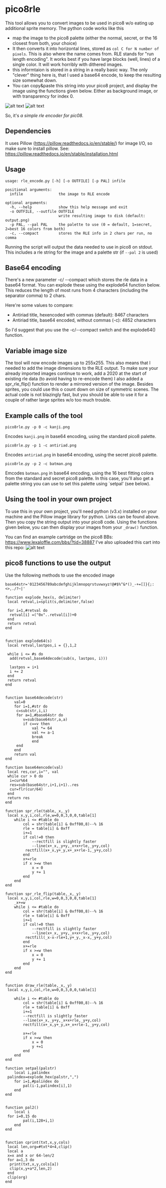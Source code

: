 # pico8rle

This tool allows you to convert images to be used in pico8 w/o eating up additional sprite memory.
The python code works like this
- map the image to the pico8 palette (either the normal, secret, or the 16 closest from both, your choice)
- It then converts it into horizontal lines, stored as `col C for N number of pixels`. This is also where the name comes from. RLE stands for "run length encoding". It works best if you have large blocks (well, lines) of a single color. It will work horribly with dithered images.
- this informtaion is stored in a string in a really basic way. The only "clever" thing here is, that I used a base64 encode, to keep the resulting size somewhat down.
- You can copy&paste this string into your pico8 project, and display the image using the functions given below. Either as background image, or with transparency for index 0. 

![alt text](https://github.com/iSpellcaster/pico8rle/raw/master/rle%20p8_2.gif "Short demo of the code")
![alt text](https://github.com/iSpellcaster/pico8rle/raw/master/rle%20p8_1.gif "Short demo of the code")


So, it's *a simple rle encoder for pic08.*

## Dependencies

It uses Pillow (https://pillow.readthedocs.io/en/stable/) for image I/O, so make sure to install pillow. See: https://pillow.readthedocs.io/en/stable/installation.html

## Usage
```
usage: rle_encode.py [-h] [-o OUTFILE] [-p PAL] infile

positional arguments:
  infile                the image to RLE encode

optional arguments:
  -h, --help            show this help message and exit
  -o OUTFILE, --outfile OUTFILE
                        write resulting image to disk (default: output.png)
  -p PAL, --pal PAL     the palette to use (0 = default, 1=secret, 2=best 16 colors from both)
  -c, --compact         stores the RLE info in 2 chars per run, no comma
  ```
  
Running the script will output the data needed to use in pico8 on stdout.
This includes a rle string for the image and a palette str (if `--pal 2` is used)

## Base64 encoding
There's a new parameter -c/ --compact which stores the rle data in a base64 format.
You can explode these using the explode64 function below. This reduces the length of most runs from 4 characters (including the separator comma) to 2 chars.

Here're some values to compare:
 - Antiriad title, hexencoded with commas (default): 8467 characters
 - Antiriad title, base64 encoded, without commas (-c): 4852 characters
 
So I'd suggest that you use the -c/--compact switch and the explode64() function.

## Variable image size
The tool will now encode images up to 255x255.
This also means that I needed to add the image dimensions to the RLE output.
To make sure your already imported images continue to work, add a 2020 at the start of existing rle data (to avoid having to re-encode them)
I also added a spr_rle_flip() function to render a mirrored version of the image. Besides sprites, you could use this o count down on size of symmetric scenes.
The actual code is not blazingly fast, but you should be able to use it for a couple of rather large sprites w/o too much trouble.

## Example calls of the tool
```
pico8rle.py -p 0 -c kanji.png
```
Encodes `kanji.png` in base64 encoding, using the standard pico8 palette.
```
pico8rle.py -p 1 -c antiriad.png
```
Encodes `antiriad.png` in base64 encoding, using the secret pico8 palette.
```
pico8rle.py -p 2 -c batman.png
```
Emcodes `batman.png` in base64 encoding, using the 16 best fitting colors from the standard and secret pico8 palette.
In this case, you'll also get a palette string you can use to set this palette using `setpal' (see below).

## Using the tool in your own project
To use this in your own project, you'll need python (v3.x) installed on your machine and the Pillow image library for python. Links can be found above.
Then you copy the string output into your pico8 code. Using the functions given below, you can then display your images from your `_draw()` function.

You can find an example cartridge on the pico8 BBs: https://www.lexaloffle.com/bbs/?tid=38887
I've also uploaded this cart into this repo:
![alt text](https://github.com/iSpellcaster/pico8rle/raw/master/rle.p8.png "Short demo of the code")


  
## pico8 functions to use the output
Use the following methods to use the encoded image
```
base64str='0123456789abcdefghijklmnopqrstuvwxyz!@#$%^&*()_-+=[]}{;:<>,./?~|'

function explode_hex(s, delimiter)
 local retval,i=split(s,delimiter,false)
  
 for i=1,#retval do
  retval[i] =("0x"..retval[i])+0
 end
 return retval
end


function explode64(s)
 local retval,lastpos,i = {},1,2
 
 while i <= #s do
  add(retval,base64decode(sub(s, lastpos, i)))
  
  lastpos = i+1
  i += 2
 end
 return retval
end


function base64decode(str)
	val=0
	for i=1,#str do
	 c=sub(str,i,i)
	 for a=1,#base64str do
	 	v=sub(base64str,a,a)
	 	if c==v then
	 		val *= 64
	 		val += a-1
	 		break
			end
	 end
	end
	return val
end

function base64encode(val)
 local res,cur,i="", val
 while cur > 0 do
  i=cur%64
  res=sub(base64str,i+1,i+1)..res
  cur=flr(cur/64)
 end 	
 return res
end

function spr_rle(table,_x,_y)
 local x,y,i,col,rle,w=0,0,3,0,0,table[1]
	while i <= #table do
		col = shr(table[i] & 0xff00,8)--% 16		
		rle = table[i] & 0xff
		i+=1
		if col!=0 then
			--rectfill is slightly faster
			--line(x+_x,_y+y,_x+x+rle,_y+y,col)
		 rectfill(x+_x,y+_y,x+_x+rle-1,_y+y,col)
		end
		x+=rle
		if x >=w then
			x = 0
			y += 1
		end
	end
end

function spr_rle_flip(table,_x,_y)
 local x,y,i,col,rle,w=0,0,3,0,0,table[1]
	_x+=w
	while i <= #table do
		col = shr(table[i] & 0xff00,8)--% 16		
		rle = table[i] & 0xff
		i+=1
		if col!=0 then
			--rectfill is slightly faster
			--line(x+_x,_y+y,_x+x+rle,_y+y,col)
		 rectfill(_x-x-rle+1,y+_y,_x-x,_y+y,col)
		end
		x+=rle
		if x >=w then
			x = 0
			y += 1
		end
	end
end


function draw_rle(table,_x,_y)
 local x,y,i,col,rle,w=0,0,3,0,0,table[1]
 
	while i <= #table do
		col = shr(table[i] & 0xff00,8)--% 16		
		rle = table[i] & 0xff
		i+=1
		--rectfill is slightly faster
		--line(x+_x,_y+y,_x+x+rle,_y+y,col)
		rectfill(x+_x,y+_y,x+_x+rle-1,_y+y,col)
		
		x+=rle
		if x >=w then
			x = 0
			y +=1
		end
	end
end

function setpal(palstr)
	local i,palindex
 palindex=explode_hex(palstr,",")
	for i=1,#palindex do
	 	pal(i-1,palindex[i],1)
	end
end


function pal2()
	local i
 for i=0,15 do
	 	pal(i,128+i,1)
	end
end


function cprint(txt,x,y,cols)
 local len,org=#txt*4+4,clip() 
 local a
 x=x and x or 64-len/2
 for a=1,3 do
  print(txt,x,y,cols[a])    
  clip(x,y+a*2,len,2)
 end
 clip(org)
end
```
